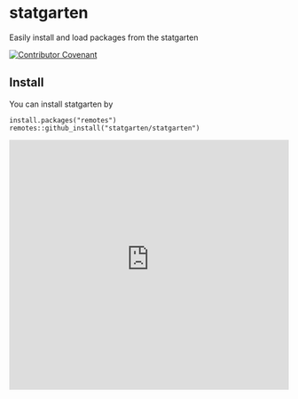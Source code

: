# statgarten
Easily install and load packages from the statgarten

[![Contributor Covenant](https://img.shields.io/badge/Contributor%20Covenant-2.0-4baaaa.svg)](code_of_conduct.md)

## Install
You can install statgarten by

```
install.packages("remotes")
remotes::github_install("statgarten/statgarten")
```

<iframe
  src="https://statgarten-issues.streamlit.app/?embed=true"
  height="450"
  style="width:100%;border:none;"
></iframe>
